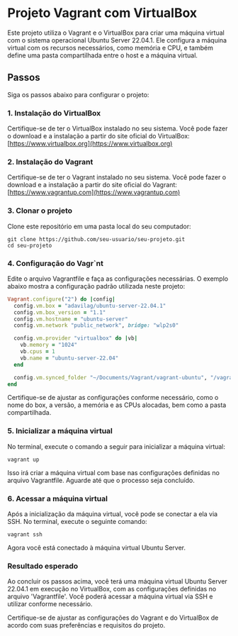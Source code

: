 # Projeto Vagrant com VirtualBox

Este projeto utiliza o Vagrant e o VirtualBox para criar uma máquina virtual com o sistema operacional Ubuntu Server 22.04.1. Ele configura a máquina virtual com os recursos necessários, como memória e CPU, e também define uma pasta compartilhada entre o host e a máquina virtual.

## Passos

Siga os passos abaixo para configurar o projeto:

### 1. Instalação do VirtualBox

Certifique-se de ter o VirtualBox instalado no seu sistema. Você pode fazer o download e a instalação a partir do site oficial do VirtualBox: [https://www.virtualbox.org](https://www.virtualbox.org)

### 2. Instalação do Vagrant

Certifique-se de ter o Vagrant instalado no seu sistema. Você pode fazer o download e a instalação a partir do site oficial do Vagrant: [https://www.vagrantup.com](https://www.vagrantup.com)

### 3. Clonar o projeto

Clone este repositório em uma pasta local do seu computador:

```shell
git clone https://github.com/seu-usuario/seu-projeto.git
cd seu-projeto
```

### 4. Configuração do Vagr`nt

Edite o arquivo Vagrantfile e faça as configurações necessárias. O exemplo abaixo mostra a configuração padrão utilizada neste projeto:

```ruby
Vagrant.configure("2") do |config|
  config.vm.box = "adavilag/ubuntu-server-22.04.1"
  config.vm.box_version = "1.1"
  config.vm.hostname = "ubuntu-server"
  config.vm.network "public_network", bridge: "wlp2s0"

  config.vm.provider "virtualbox" do |vb|
    vb.memory = "1024"
    vb.cpus = 1
    vb.name = "ubuntu-server-22.04"
  end

  config.vm.synced_folder "~/Documents/Vagrant/vagrant-ubuntu", "/vagrant-ubuntu"
end
```

Certifique-se de ajustar as configurações conforme necessário, como o nome do box, a versão, a memória e as CPUs alocadas, bem como a pasta compartilhada.

### 5. Inicializar a máquina virtual

No terminal, execute o comando a seguir para inicializar a máquina virtual:

```shell
vagrant up
```

Isso irá criar a máquina virtual com base nas configurações definidas no arquivo Vagrantfile. Aguarde até que o processo seja concluído.

### 6. Acessar a máquina virtual

Após a inicialização da máquina virtual, você pode se conectar a ela via SSH. No terminal, execute o seguinte comando:

```shell
vagrant ssh
```

Agora você está conectado à máquina virtual Ubuntu Server.

### Resultado esperado

Ao concluir os passos acima, você terá uma máquina virtual Ubuntu Server 22.04.1 em execução no VirtualBox, com as configurações definidas no arquivo 'Vagrantfile'. Você poderá acessar a máquina virtual via SSH e utilizar conforme necessário.

Certifique-se de ajustar as configurações do Vagrant e do VirtualBox de acordo com suas preferências e requisitos do projeto.

